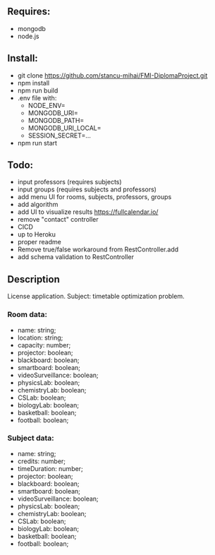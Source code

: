 ## Requires:

- mongodb
- node.js

## Install:

- git clone https://github.com/stancu-mihai/FMI-DiplomaProject.git
- npm install
- npm run build
- .env file with:
  -  NODE_ENV=
  -  MONGODB_URI=
  -  MONGODB_PATH=
  -  MONGODB_URI_LOCAL=
  -  SESSION_SECRET=...
- npm run start

## Todo:
- input professors (requires subjects)
- input groups (requires subjects and professors)
- add menu UI for rooms, subjects, professors, groups
- add algorithm
- add UI to visualize results https://fullcalendar.io/
- remove "contact" controller
- CICD
- up to Heroku
- proper readme
- Remove true/false workaround from RestController.add
- add schema validation to RestController

## Description

License application. Subject: timetable optimization problem.

### Room data:
- name: string;
- location: string;
- capacity: number;    
- projector: boolean;
- blackboard: boolean; 
- smartboard: boolean; 
- videoSurveillance: boolean;
- physicsLab: boolean;
- chemistryLab: boolean;
- CSLab: boolean;
- biologyLab: boolean;
- basketball: boolean;
- football: boolean;

### Subject data:
- name: string;
- credits: number;
- timeDuration: number;
- projector: boolean;
- blackboard: boolean; 
- smartboard: boolean; 
- videoSurveillance: boolean;
- physicsLab: boolean;
- chemistryLab: boolean;
- CSLab: boolean;
- biologyLab: boolean;
- basketball: boolean;
- football: boolean;